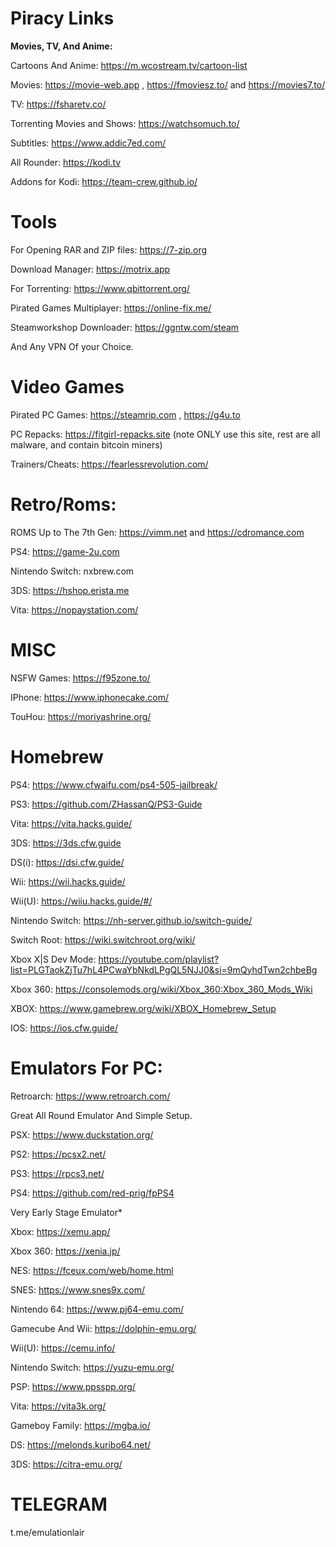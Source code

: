 # **Piracy Links**

**Movies, TV, And Anime:**

Cartoons And Anime: https://m.wcostream.tv/cartoon-list

Movies: https://movie-web.app , https://fmoviesz.to/ and https://movies7.to/

TV: https://fsharetv.co/

Torrenting Movies and Shows: https://watchsomuch.to/

Subtitles: https://www.addic7ed.com/

All Rounder: https://kodi.tv

Addons for Kodi: https://team-crew.github.io/

# **Tools**

For Opening RAR and ZIP files: 
https://7-zip.org

Download Manager: https://motrix.app

For Torrenting: https://www.qbittorrent.org/

Pirated Games Multiplayer: https://online-fix.me/

Steamworkshop Downloader: https://ggntw.com/steam

And Any VPN Of your Choice.

# **Video Games**

Pirated PC Games: https://steamrip.com , https://g4u.to

PC Repacks: https://fitgirl-repacks.site (note ONLY use this site, rest are all malware, and contain bitcoin miners)

Trainers/Cheats: https://fearlessrevolution.com/

# **Retro/Roms:**
ROMS Up to The 7th Gen: https://vimm.net and https://cdromance.com

PS4: https://game-2u.com

Nintendo Switch: nxbrew.com

3DS: https://hshop.erista.me

Vita: https://nopaystation.com/

# **MISC**


NSFW Games: https://f95zone.to/

IPhone: https://www.iphonecake.com/

TouHou: https://moriyashrine.org/


# **Homebrew**

PS4: https://www.cfwaifu.com/ps4-505-jailbreak/

PS3: https://github.com/ZHassanQ/PS3-Guide

Vita: https://vita.hacks.guide/

3DS: https://3ds.cfw.guide

DS(i): https://dsi.cfw.guide/

Wii: https://wii.hacks.guide/

Wii(U): https://wiiu.hacks.guide/#/

Nintendo Switch: https://nh-server.github.io/switch-guide/

Switch Root: https://wiki.switchroot.org/wiki/

Xbox X|S Dev Mode: https://youtube.com/playlist?list=PLGTaokZjTu7hL4PCwaYbNkdLPgQL5NJJ0&si=9mQyhdTwn2chbeBg

Xbox 360: https://consolemods.org/wiki/Xbox_360:Xbox_360_Mods_Wiki

XBOX: https://www.gamebrew.org/wiki/XBOX_Homebrew_Setup

IOS: https://ios.cfw.guide/

# **Emulators For PC:**

Retroarch: https://www.retroarch.com/

Great All Round Emulator And Simple Setup.

PSX: https://www.duckstation.org/

PS2: https://pcsx2.net/

PS3: https://rpcs3.net/

PS4: https://github.com/red-prig/fpPS4

Very Early Stage Emulator*

Xbox: https://xemu.app/

Xbox 360: https://xenia.jp/

NES: https://fceux.com/web/home.html

SNES: https://www.snes9x.com/

Nintendo 64: https://www.pj64-emu.com/

Gamecube And Wii: https://dolphin-emu.org/

Wii(U): https://cemu.info/

Nintendo Switch: https://yuzu-emu.org/

PSP: https://www.ppsspp.org/

Vita: https://vita3k.org/

Gameboy Family: https://mgba.io/

DS: https://melonds.kuribo64.net/

3DS: https://citra-emu.org/

# **TELEGRAM**

t.me/emulationlair
